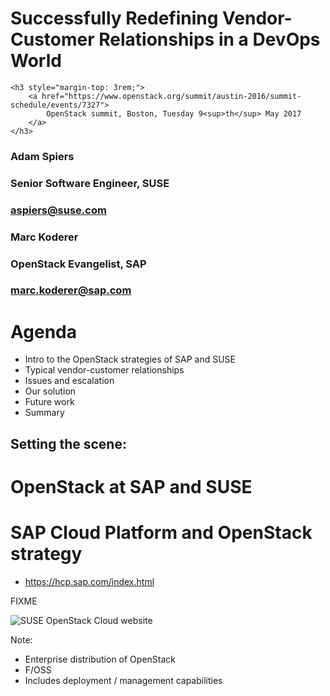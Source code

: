 <!-- .slide: data-state="cover" id="cover-page" data-menu-title="Cover slide" data-timing="20" -->
<div class="title">
    <h1>Successfully Redefining Vendor-Customer Relationships in a DevOps World</h1>

    <h3 style="margin-top: 3rem;">
        <a href="https://www.openstack.org/summit/austin-2016/summit-schedule/events/7327">
            OpenStack summit, Boston, Tuesday 9<sup>th</sup> May 2017
        </a>
    </h3>
</div>

<div class="row presenters">
    <div class="presenter presenter-1">
        <h3 class="name">Adam Spiers</h3>
        <h3 class="job-title">Senior Software Engineer, SUSE</h3>
        <h3 class="email"><a href="mailto:aspiers@suse.com">aspiers@suse.com</a></h3>
    </div>
    <div class="presenter presenter-2">
        <h3 class="name">Marc Koderer</h3>
        <h3 class="job-title">OpenStack Evangelist, SAP</h3>
        <h3 class="email"><a href="mailto:marc.koderer@sap.com">marc.koderer@sap.com</a></h3>
    </div>
</div>


<!-- .slide: data-state="normal" id="agenda" data-timing="30" -->
# Agenda

*   Intro to the OpenStack strategies of SAP and SUSE
*   Typical vendor-customer relationships
*   Issues and escalation
*   Our solution
*   Future work
*   Summary


<!-- .slide: data-state="section-break" id="SAP-SUSE-intro" data-menu-title="OpenStack at SAP/SUSE" data-timing="5" -->
## Setting the scene:
# OpenStack at SAP and SUSE


<!-- .slide: data-state="normal" id="SAP-cloud-platform" data-menu-title="SAP cloud strategy" data-timing="30" -->
# SAP Cloud Platform and OpenStack strategy

* https://hcp.sap.com/index.html

FIXME


<!-- .slide: data-state="blank-slide" class="full-screen" id="SUSE-OpenStack-Cloud" data-menu-title="SUSE OpenStack Cloud" data-timing="30" -->
<img data-src="images/SOC.png" alt="SUSE OpenStack Cloud website" />

Note:

- Enterprise distribution of OpenStack
- F/OSS
- Includes deployment / management capabilities
